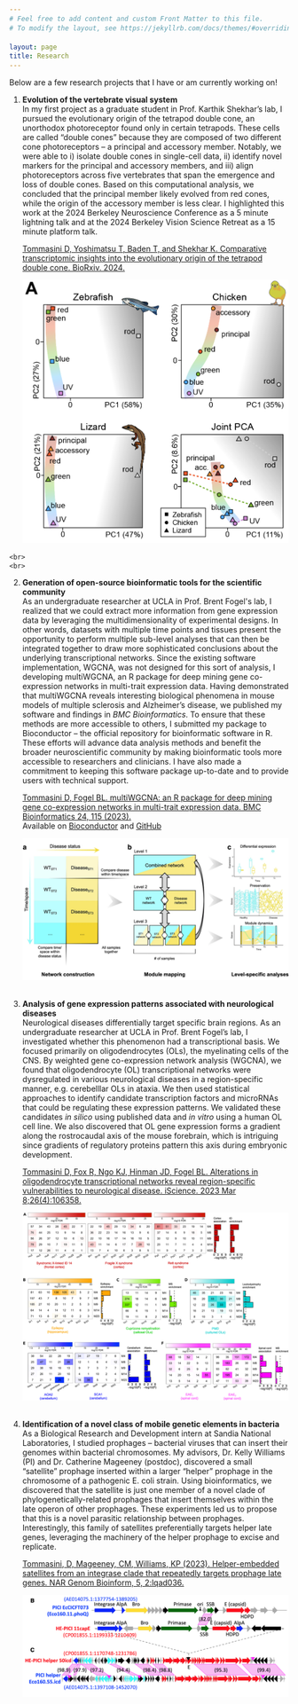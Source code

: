 ```yaml
---
# Feel free to add content and custom Front Matter to this file.
# To modify the layout, see https://jekyllrb.com/docs/themes/#overriding-theme-defaults

layout: page
title: Research
---
```


Below are a few research projects that I have or am currently working on!


1. **Evolution of the vertebrate visual system**  
    In my first project as a graduate student in Prof. Karthik Shekhar’s lab, I pursued the evolutionary origin of the tetrapod double cone, an unorthodox photoreceptor found only in certain tetrapods. These cells are called “double cones” because they are composed of two different cone photoreceptors – a principal and accessory member. Notably, we were able to i) isolate double cones in single-cell data, ii) identify novel markers for the principal and accessory members, and iii) align photoreceptors across five vertebrates that span the emergence and loss of double cones. Based on this computational analysis, we concluded that the principal member likely evolved from red cones, while the origin of the accessory member is less clear. I highlighted this work at the 2024 Berkeley Neuroscience Conference as a 5 minute lightning talk and at the 2024 Berkeley Vision Science Retreat as a 15 minute platform talk. 
    
    [Tommasini D, Yoshimatsu T, Baden T, and Shekhar K. Comparative transcriptomic insights into the evolutionary origin of the tetrapod double cone. BioRxiv. 2024.](https://www.biorxiv.org/content/10.1101/2024.11.04.621990v1)
    
    ![Double cone evolution figure](files/research-dc.png)
<!--<img src="image.png" alt="Description" width="500" height="300">-->
<!--<img src="files/research-dc.png" alt="Double cone evolution figure" width="500">-->
    <br>
    <br>
2. **Generation of open-source bioinformatic tools for the scientific community**  
    As an undergraduate researcher at UCLA in Prof. Brent Fogel's lab, I realized that we could extract more information from gene expression data by leveraging the multidimensionality of experimental designs. In other words, datasets with multiple time points and tissues present the opportunity to perform multiple sub-level analyses that can then be integrated together to draw more sophisticated conclusions about the underlying transcriptional networks. Since the existing software implementation, WGCNA, was not designed for this sort of analysis, I developing multiWGCNA, an R package for deep mining gene co-expression networks in multi-trait expression data. Having demonstrated that multiWGCNA reveals interesting biological phenomena in mouse models of multiple sclerosis and Alzheimer’s disease, we published my software and findings in *BMC Bioinformatics*. To ensure that these methods are more accessible to others, I submitted my package to Bioconductor – the official repository for bioinformatic software in R. These efforts will advance data analysis methods and benefit the broader neuroscientific community by making bioinformatic tools more accessible to researchers and clinicians. I have also made a commitment to keeping this software package up-to-date and to provide users with technical support. 
    
    [Tommasini D, Fogel BL. multiWGCNA: an R package for deep mining gene co-expression networks in multi-trait expression data. BMC Bioinformatics 24, 115 (2023).](https://bmcbioinformatics.biomedcentral.com/articles/10.1186/s12859-023-05233-z)
        <br>
    Available on [Bioconductor](https://www.bioconductor.org/packages/release/bioc/html/multiWGCNA.html) and [GitHub](https://github.com/fogellab/multiWGCNA)
    
    ![multiWGCNA figure](files/research-mw.png)
    <br>
    <br>
3. **Analysis of gene expression patterns associated with neurological diseases**  
    Neurological diseases differentially target specific brain regions. As an undergraduate researcher at UCLA in Prof. Brent Fogel’s lab, I investigated whether this phenomenon had a transcriptional basis. We focused primarily on oligodendrocytes (OLs), the myelinating cells of the CNS. By weighted gene co-expression network analysis (WGCNA), we found that oligodendrocyte (OL) transcriptional networks were dysregulated in various neurological diseases in a region-specific manner, e.g. cerebelllar OLs in ataxia. We then used statistical approaches to identify candidate transcription factors and microRNAs that could be regulating these expression patterns. We validated these candidates *in silico* using published data and *in vitro* using a human OL cell line. We also discovered that OL gene expression forms a gradient along the rostrocaudal axis of the mouse forebrain, which is intriguing since gradients of regulatory proteins pattern this axis during embryonic development.

    [Tommasini D, Fox R, Ngo KJ, Hinman JD, Fogel BL. Alterations in oligodendrocyte transcriptional networks reveal region-specific vulnerabilities to neurological disease. iScience. 2023 Mar 8;26(4):106358.](https://doi.org/10.1016/j.isci.2023.106358)
    
    ![Oligodendrocyte figure](files/research-ol.jpg)
    <br>
    <br>
4. **Identification of a novel class of mobile genetic elements in bacteria**  
    As a Biological Research and Development intern at Sandia National Laboratories, I studied prophages – bacterial viruses that can insert their genomes within bacterial chromosomes. My advisors, Dr. Kelly Williams (PI) and Dr. Catherine Mageeney (postdoc), discovered a small “satellite” prophage inserted within a larger “helper” prophage in the chromosome of a pathogenic E. coli strain. Using bioinformatics, we discovered that the satellite is just one member of a novel clade of phylogenetically-related prophages that insert themselves within the late operon of other prophages. These experiments led us to propose that this is a novel parasitic relationship between prophages. Interestingly, this family of satellites preferentially targets helper late genes, leveraging the machinery of the helper prophage to excise and replicate. 

    [Tommasini, D, Mageeney, CM, Williams, KP (2023). Helper-embedded satellites from an integrase clade that repeatedly targets prophage late genes. NAR Genom Bioinform, 5, 2:lqad036.](https://doi.org/10.1093/nargab/lqad036)

    ![Helper embedded satellite figure](files/research-he.png)
    <br>
    <br>

